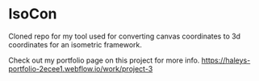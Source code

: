 # IsoCon
Cloned repo for my tool used for converting canvas coordinates to 3d coordinates for an isometric framework.

Check out my portfolio page on this project for more info.
https://haleys-portfolio-2ecee1.webflow.io/work/project-3
